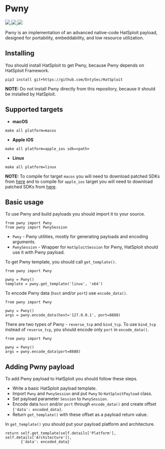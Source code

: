 # Pwny

<p>
    <a href="https://entysec.netlify.app">
        <img src="https://img.shields.io/badge/developer-EntySec-3572a5.svg">
    </a>
    <a href="https://github.com/EntySec/Pwny">
        <img src="https://img.shields.io/badge/language-C-grey.svg">
    </a>
    <a href="https://github.com/EntySec/Pwny/stargazers">
        <img src="https://img.shields.io/github/stars/EntySec/Pwny?color=yellow">
    </a>
</p>

Pwny is an implementation of an advanced native-code HatSploit payload, designed for portability, embeddability, and low resource utilization.

## Installing

You should install HatSploit to get Pwny, because Pwny depends on HatSploit Framework.

```
pip3 install git+https://github.com/EntySec/HatSploit
```

**NOTE:** Do not install Pwny directly from this repository, because it should be installed by HatSploit.

## Supported targets

* **macOS**

```shell
make all platform=macos
```

* **Apple iOS**

```shell
make all platform=apple_ios sdk=<path>
```

* **Linux**

```shell
make all platform=linux
```

**NOTE:** To compile for target `macos` you will need to download patched SDKs from [here](https://github.com/phracker/MacOSX-SDKs) and to compile for `apple_ios` target you will need to download patched SDKs from [here](https://github.com/theos/sdks).

## Basic usage

To use Pwny and build payloads you should import it to your source.

```python3
from pwny import Pwny
from pwny import PwnySession
```

* `Pwny` - Pwny utilities, mostly for generating payloads and encoding arguments.
* `PwnySession` - Wrapper for `HatSploitSession` for Pwny, HatSploit should use it with Pwny payload.

To get Pwny template, you should call `get_template()`.

```python3
from pwny import Pwny

pwny = Pwny()
template = pwny.get_template('linux', 'x64')
```

To encode Pwny data (`host` and/or `port`) use `encode_data()`.

```python3
from pwny import Pwny

pwny = Pwny()
args = pwny.encode_data(host='127.0.0.1', port=8888)
```

There are two types of Pwny - `reverse_tcp` and `bind_tcp`. To use `bind_tcp` instead of `reverse_tcp`, you should encode only `port` in `encode_data()`.

```python3
from pwny import Pwny

pwny = Pwny()
args = pwny.encode_data(port=8888)
```

## Adding Pwny payload

To add Pwny payload to HatSploit you should follow these steps.

* Write a basic HatSploit payload template.
* Import `Pwny` and `PwnySession` and put `Pwny` to `HatSploitPayload` class.
* Set payload parameter `Session` to `PwnySession`.
* Encode data `host` and/or `port` through `encode_data()` and create offset `{'data': encoded_data}`.
* Return `get_template()` with these offset as a payload return value.

In `get_template()` you should put your payload platform and architecture.

```python3
return self.get_template(self.details['Platform'], self.details['Architecture']),
       {'data': encoded_data}
```
